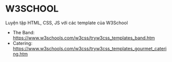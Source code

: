 # W3SCHOOL
Luyện tập HTML, CSS, JS với các template của W3School

- The Band: https://www.w3schools.com/w3css/tryw3css_templates_band.htm
- Catering: https://www.w3schools.com/w3css/tryw3css_templates_gourmet_catering.htm
